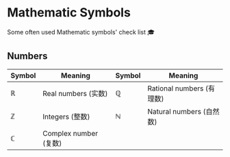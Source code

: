 # Mathematic Symbols

Some often used Mathematic symbols' check list :mortar_board:

## Numbers

Symbol | Meaning | Symbol | Meaning
------ | ------- | ------ | -------
ℝ | Real numbers (实数) | ℚ | Rational numbers (有理数)
ℤ | Integers (整数) | ℕ | Natural numbers (自然数)
ℂ | Complex number (复数) |

